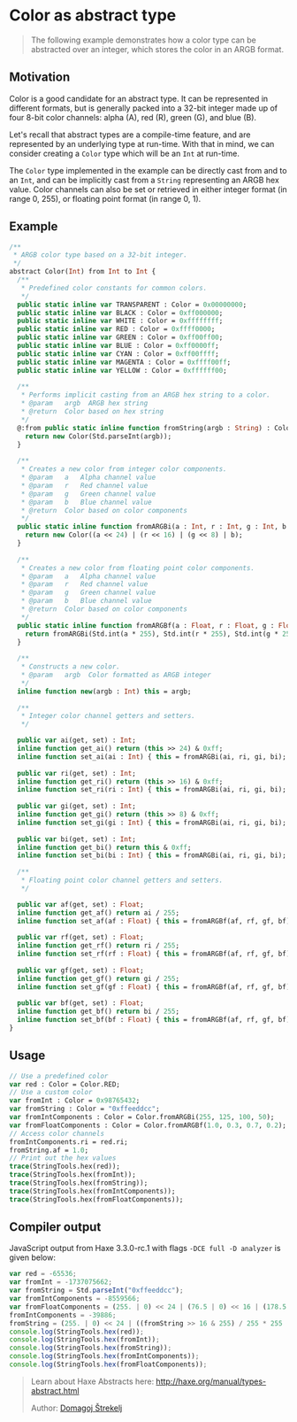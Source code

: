 [tags]: / "abstract-type"

# Color as abstract type

> The following example demonstrates how a color type can be abstracted over an integer, which stores the color in an ARGB format.

## Motivation

Color is a good candidate for an abstract type. It can be represented in different formats, but is generally packed into a 32-bit integer made up of four 8-bit color channels: alpha (A), red (R), green (G), and blue (B).

Let's recall that abstract types are a compile-time feature, and are represented by an underlying type at run-time. With that in mind, we can consider creating a `Color` type which will be an `Int` at run-time.

The `Color` type implemented in the example can be directly cast from and to an `Int`, and can be implicitly cast from a `String` representing an ARGB hex value. Color channels can also be set or retrieved in either integer format (in range 0, 255), or floating point format (in range 0, 1).

## Example

```haxe
/**
 * ARGB color type based on a 32-bit integer.
 */
abstract Color(Int) from Int to Int {
  /**
   * Predefined color constants for common colors.
   */
  public static inline var TRANSPARENT : Color = 0x00000000;
  public static inline var BLACK : Color = 0xff000000;
  public static inline var WHITE : Color = 0xffffffff;
  public static inline var RED : Color = 0xffff0000;
  public static inline var GREEN : Color = 0xff00ff00;
  public static inline var BLUE : Color = 0xff0000ff;
  public static inline var CYAN : Color = 0xff00ffff;
  public static inline var MAGENTA : Color = 0xffff00ff;
  public static inline var YELLOW : Color = 0xffffff00;
  
  /**
   * Performs implicit casting from an ARGB hex string to a color.
   * @param   argb  ARGB hex string
   * @return  Color based on hex string
   */
  @:from public static inline function fromString(argb : String) : Color {
    return new Color(Std.parseInt(argb));
  }
  
  /**
   * Creates a new color from integer color components.
   * @param   a   Alpha channel value
   * @param   r   Red channel value
   * @param   g   Green channel value
   * @param   b   Blue channel value
   * @return  Color based on color components
   */
  public static inline function fromARGBi(a : Int, r : Int, g : Int, b : Int) : Color {
    return new Color((a << 24) | (r << 16) | (g << 8) | b);
  }
  
  /**
   * Creates a new color from floating point color components.
   * @param   a   Alpha channel value
   * @param   r   Red channel value
   * @param   g   Green channel value
   * @param   b   Blue channel value
   * @return  Color based on color components
   */
  public static inline function fromARGBf(a : Float, r : Float, g : Float, b : Float) : Color {
    return fromARGBi(Std.int(a * 255), Std.int(r * 255), Std.int(g * 255), Std.int(b * 255));
  }
  
  /**
   * Constructs a new color.
   * @param   argb  Color formatted as ARGB integer
   */
  inline function new(argb : Int) this = argb;
  
  /**
   * Integer color channel getters and setters.
   */

  public var ai(get, set) : Int;
  inline function get_ai() return (this >> 24) & 0xff;
  inline function set_ai(ai : Int) { this = fromARGBi(ai, ri, gi, bi); return ai; }
  
  public var ri(get, set) : Int;
  inline function get_ri() return (this >> 16) & 0xff;
  inline function set_ri(ri : Int) { this = fromARGBi(ai, ri, gi, bi); return ri; }
  
  public var gi(get, set) : Int;
  inline function get_gi() return (this >> 8) & 0xff;
  inline function set_gi(gi : Int) { this = fromARGBi(ai, ri, gi, bi); return gi; }
  
  public var bi(get, set) : Int;
  inline function get_bi() return this & 0xff;
  inline function set_bi(bi : Int) { this = fromARGBi(ai, ri, gi, bi); return bi; }
  
  /**
   * Floating point color channel getters and setters.
   */

  public var af(get, set) : Float;
  inline function get_af() return ai / 255;
  inline function set_af(af : Float) { this = fromARGBf(af, rf, gf, bf); return af; }
  
  public var rf(get, set) : Float;
  inline function get_rf() return ri / 255;
  inline function set_rf(rf : Float) { this = fromARGBf(af, rf, gf, bf); return rf; }
  
  public var gf(get, set) : Float;
  inline function get_gf() return gi / 255;
  inline function set_gf(gf : Float) { this = fromARGBf(af, rf, gf, bf); return gf; }
  
  public var bf(get, set) : Float;
  inline function get_bf() return bi / 255;
  inline function set_bf(bf : Float) { this = fromARGBf(af, rf, gf, bf); return bf; }
}

```
## Usage

```haxe
// Use a predefined color
var red : Color = Color.RED;
// Use a custom color
var fromInt : Color = 0x98765432;
var fromString : Color = "0xffeeddcc";
var fromIntComponents : Color = Color.fromARGBi(255, 125, 100, 50);
var fromFloatComponents : Color = Color.fromARGBf(1.0, 0.3, 0.7, 0.2);
// Access color channels
fromIntComponents.ri = red.ri;
fromString.af = 1.0;
// Print out the hex values
trace(StringTools.hex(red));
trace(StringTools.hex(fromInt));
trace(StringTools.hex(fromString));
trace(StringTools.hex(fromIntComponents));
trace(StringTools.hex(fromFloatComponents));
```

## Compiler output

JavaScript output from Haxe 3.3.0-rc.1 with flags `-DCE full -D analyzer` is given below:

```js
var red = -65536;
var fromInt = -1737075662;
var fromString = Std.parseInt("0xffeeddcc");
var fromIntComponents = -8559566;
var fromFloatComponents = (255. | 0) << 24 | (76.5 | 0) << 16 | (178.5 | 0) << 8 | (51. | 0);
fromIntComponents = -39886;
fromString = (255. | 0) << 24 | ((fromString >> 16 & 255) / 255 * 255 | 0) << 16 | ((fromString >> 8 & 255) / 255 * 255 | 0) << 8 | ((fromString & 255) / 255 * 255 | 0);
console.log(StringTools.hex(red));
console.log(StringTools.hex(fromInt));
console.log(StringTools.hex(fromString));
console.log(StringTools.hex(fromIntComponents));
console.log(StringTools.hex(fromFloatComponents));
```

> Learn about Haxe Abstracts here: <http://haxe.org/manual/types-abstract.html>
> 
> Author: [Domagoj Štrekelj](https://github.com/dstrekelj)
